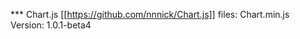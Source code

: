 *** Chart.js
    [[https://github.com/nnnick/Chart.js]]
    files: Chart.min.js
    Version: 1.0.1-beta4
